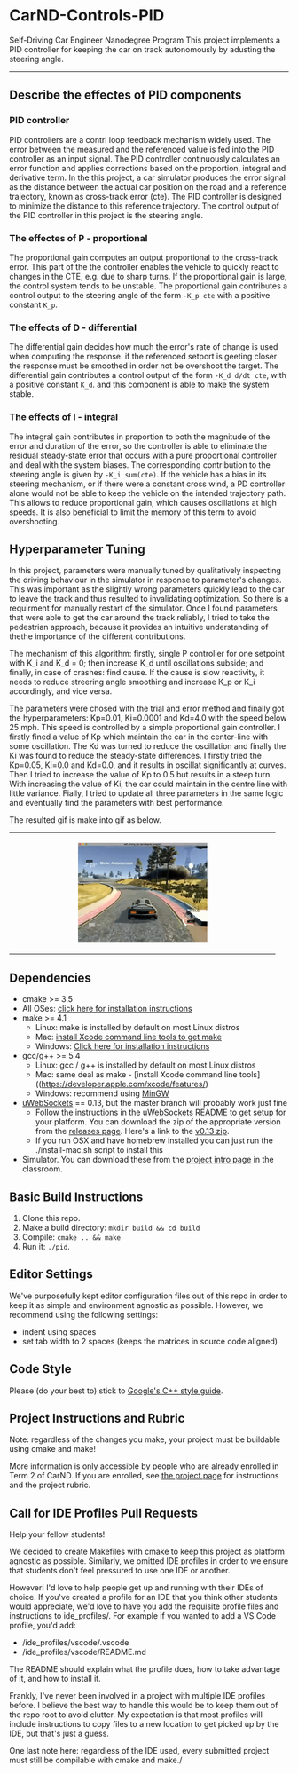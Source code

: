 # CarND-Controls-PID 
Self-Driving Car Engineer Nanodegree Program
This project implements a PID controller for keeping the car on track autonomously by adusting the steering angle.

---
## Describe the effectes of PID components
### PID controller

PID controllers are a contrl loop feedback mechanism widely used. The error between the measured and the referenced value is fed into the PID controller as an input signal. The PID controller continuously calculates an error function and applies corrections based on the proportion, integral and derivative term. In the this project, a car simulator produces the error signal as the distance between the actual car position on the road and a reference trajectory, known as cross-track error (cte). The PID controller is designed to minimize the distance to this reference trajectory. The control output of the PID controller in this project is the steering angle. 

### The effectes of P - proportional 
The proportional gain computes an output proportional to the cross-track error. This part of the the controller enables the vehicle
to quickly react to changes in the CTE, e.g. due to sharp turns. If the proportional gain is large, the control system tends to be unstable. The proportional gain contributes a control output to the steering angle of the form  `-K_p cte` with a positive constant `K_p`.


### The effects of D - differential

The differential gain decides how much the error's rate of change is used when computing the response. if the referenced setport is geeting closer the response must be smoothed in order not be overshoot the target. The differential gain contributes a control output of the form `-K_d d/dt cte`, with a positive constant `K_d`. and this component is able to make the system stable.

### The effects of I - integral

The integral gain contributes in proportion to both the magnitude of the error and duration of the error, so the controller is able to eliminate the residual steady-state error that occurs with a pure proportional controller and deal with the system biases. The corresponding contribution to the steering angle is given by `-K_i sum(cte)`. If the vehicle has a bias in its steering mechanism, or if there were a constant cross wind, a PD controller alone would not be able to keep the vehicle on the intended trajectory path. This allows to reduce proportional gain, which causes oscillations at high speeds. It is also beneficial to limit the memory of this term to avoid overshooting. 


## Hyperparameter Tuning

In this project, parameters were manually tuned by qualitatively inspecting the driving behaviour in the simulator in response to parameter's changes. This was important as the slightly wrong parameters quickly lead to the car to leave the track and thus resulted to invalidating optimization. So there is a requirment for manually restart of the simulator. Once I found parameters that were able to get the car around the track reliably, I tried to take the pedestrian approach, because it provides an intuitive understanding of thethe importance of the different contributions. 

The mechanism of this algorithm: firstly, single P controller for one setpoint with K_i and K_d = 0; then increase K_d until oscillations subside; and finally,  in case of crashes: find cause. If the cause is slow reactivity, it needs to reduce streering angle smoothing and increase K_p or K_i accordingly, and vice versa.

The parameters were chosed with the trial and error method and finally got the hyperparameters: Kp=0.01, Ki=0.0001 and Kd=4.0 with the speed below 25 mph. This speed is controlled by a simple proportional gain controller. I firstly fined a value of Kp which maintain the car in the center-line with some oscillation. The Kd was turned to reduce the oscillation and finally the Ki was found to reduce the steady-state differences. I firstly tried the Kp=0.05, Ki=0.0 and Kd=0.0, and it results in oscillat significantly at curves. Then I tried to increase the value of Kp to 0.5 but results in a steep turn. With increasing the value of Ki, the car could maintain in the centre line with little variance. Fially, I tried to update all three parameters in the same logic and eventually find the parameters with best performance. 


The resulted gif is make into gif as below. 

<table style="width:100%">
  <tr>
    <th>
      <p align="center">
       <img src="./img/final.gif" alt="Overview" width="50%">
      </p>
    </th>
  </tr>
  </table>


## Dependencies

* cmake >= 3.5
 * All OSes: [click here for installation instructions](https://cmake.org/install/)
* make >= 4.1
  * Linux: make is installed by default on most Linux distros
  * Mac: [install Xcode command line tools to get make](https://developer.apple.com/xcode/features/)
  * Windows: [Click here for installation instructions](http://gnuwin32.sourceforge.net/packages/make.htm)
* gcc/g++ >= 5.4
  * Linux: gcc / g++ is installed by default on most Linux distros
  * Mac: same deal as make - [install Xcode command line tools]((https://developer.apple.com/xcode/features/)
  * Windows: recommend using [MinGW](http://www.mingw.org/)
* [uWebSockets](https://github.com/uWebSockets/uWebSockets) == 0.13, but the master branch will probably work just fine
  * Follow the instructions in the [uWebSockets README](https://github.com/uWebSockets/uWebSockets/blob/master/README.md) to get setup for your platform. You can download the zip of the appropriate version from the [releases page](https://github.com/uWebSockets/uWebSockets/releases). Here's a link to the [v0.13 zip](https://github.com/uWebSockets/uWebSockets/archive/v0.13.0.zip).
  * If you run OSX and have homebrew installed you can just run the ./install-mac.sh script to install this
* Simulator. You can download these from the [project intro page](https://github.com/udacity/CarND-PID-Control-Project/releases) in the classroom.

## Basic Build Instructions

1. Clone this repo.
2. Make a build directory: `mkdir build && cd build`
3. Compile: `cmake .. && make`
4. Run it: `./pid`. 

## Editor Settings

We've purposefully kept editor configuration files out of this repo in order to
keep it as simple and environment agnostic as possible. However, we recommend
using the following settings:

* indent using spaces
* set tab width to 2 spaces (keeps the matrices in source code aligned)

## Code Style

Please (do your best to) stick to [Google's C++ style guide](https://google.github.io/styleguide/cppguide.html).

## Project Instructions and Rubric

Note: regardless of the changes you make, your project must be buildable using
cmake and make!

More information is only accessible by people who are already enrolled in Term 2
of CarND. If you are enrolled, see [the project page](https://classroom.udacity.com/nanodegrees/nd013/parts/40f38239-66b6-46ec-ae68-03afd8a601c8/modules/f1820894-8322-4bb3-81aa-b26b3c6dcbaf/lessons/e8235395-22dd-4b87-88e0-d108c5e5bbf4/concepts/6a4d8d42-6a04-4aa6-b284-1697c0fd6562)
for instructions and the project rubric.

## Call for IDE Profiles Pull Requests

Help your fellow students!

We decided to create Makefiles with cmake to keep this project as platform
agnostic as possible. Similarly, we omitted IDE profiles in order to we ensure
that students don't feel pressured to use one IDE or another.

However! I'd love to help people get up and running with their IDEs of choice.
If you've created a profile for an IDE that you think other students would
appreciate, we'd love to have you add the requisite profile files and
instructions to ide_profiles/. For example if you wanted to add a VS Code
profile, you'd add:

* /ide_profiles/vscode/.vscode
* /ide_profiles/vscode/README.md

The README should explain what the profile does, how to take advantage of it,
and how to install it.

Frankly, I've never been involved in a project with multiple IDE profiles
before. I believe the best way to handle this would be to keep them out of the
repo root to avoid clutter. My expectation is that most profiles will include
instructions to copy files to a new location to get picked up by the IDE, but
that's just a guess.

One last note here: regardless of the IDE used, every submitted project must
still be compilable with cmake and make./
